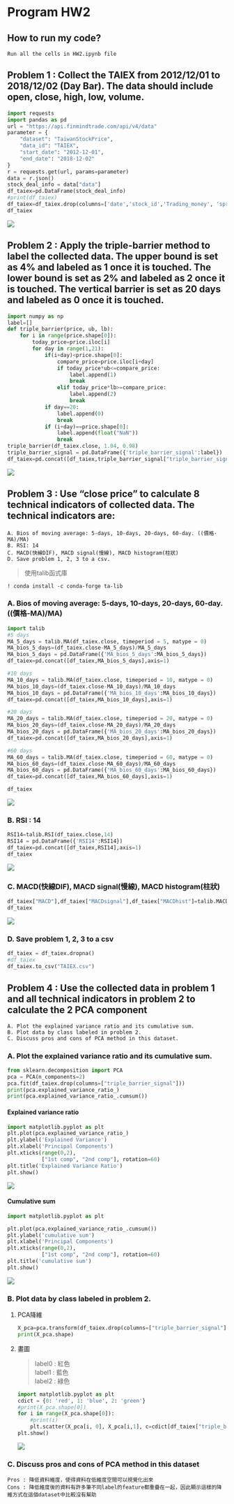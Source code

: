 # Program HW2

## How to run my code?
    Run all the cells in HW2.ipynb file
## Problem 1 : Collect the TAIEX from 2012/12/01 to 2018/12/02 (Day Bar). The data should include open, close, high, low, volume.
```python
import requests
import pandas as pd
url = "https://api.finmindtrade.com/api/v4/data"
parameter = {
    "dataset": "TaiwanStockPrice",
    "data_id": "TAIEX",
    "start_date": "2012-12-01",
    "end_date": "2018-12-02"
}
r = requests.get(url, params=parameter)
data = r.json()
stock_deal_info = data["data"]
df_taiex=pd.DataFrame(stock_deal_info)
#print(df_taiex)
df_taiex=df_taiex.drop(columns=['date','stock_id','Trading_money', 'spread','Trading_turnover'],axis=1)
df_taiex
```

![](Problem1.PNG)

## Problem 2 : Apply the triple-barrier method to label the collected data. The upper bound is set as 4% and labeled as 1 once it is touched. The lower bound is set as 2% and labeled as 2 once it is touched. The vertical barrier is set as 20 days and labeled as 0 once it is touched.
```python
import numpy as np
label=[]
def triple_barrier(price, ub, lb):
    for i in range(price.shape[0]):
        today_price=price.iloc[i]
        for day in range(1,21):
            if(i+day)<price.shape[0]:
                compare_price=price.iloc[i+day]
                if today_price*ub<=compare_price:
                    label.append(1)
                    break
                elif today_price*lb>=compare_price:
                    label.append(2)
                    break
            if day==20:
                label.append(0)
                break
            if (i+day)==price.shape[0]:
                label.append(float("NaN"))
                break
triple_barrier(df_taiex.close, 1.04, 0.98)
triple_barrier_signal = pd.DataFrame({'triple_barrier_signal':label})
df_taiex=pd.concat([df_taiex,triple_barrier_signal["triple_barrier_signal"]],axis=1)
```
![](Problem2.PNG)
## Problem 3 : Use “close price” to calculate 8 technical indicators of collected data. The technical indicators are: 
    A. Bios of moving average: 5-days, 10-days, 20-days, 60-day. ((價格-MA)/MA) 
    B. RSI: 14 
    C. MACD(快線DIF), MACD signal(慢線), MACD histogram(柱狀) 
    D. Save problem 1, 2, 3 to a csv.
>使用talib函式庫
```
! conda install -c conda-forge ta-lib
```
### A. Bios of moving average: 5-days, 10-days, 20-days, 60-day. ((價格-MA)/MA)
```python
import talib
#5 days
MA_5_days = talib.MA(df_taiex.close, timeperiod = 5, matype = 0)
MA_bios_5_days=(df_taiex.close-MA_5_days)/MA_5_days
MA_bios_5_days = pd.DataFrame({'MA_bios_5_days':MA_bios_5_days})
df_taiex=pd.concat([df_taiex,MA_bios_5_days],axis=1)

#10 days
MA_10_days = talib.MA(df_taiex.close, timeperiod = 10, matype = 0)
MA_bios_10_days=(df_taiex.close-MA_10_days)/MA_10_days
MA_bios_10_days = pd.DataFrame({'MA_bios_10_days':MA_bios_10_days})
df_taiex=pd.concat([df_taiex,MA_bios_10_days],axis=1)

#20 days
MA_20_days = talib.MA(df_taiex.close, timeperiod = 20, matype = 0)
MA_bios_20_days=(df_taiex.close-MA_20_days)/MA_20_days
MA_bios_20_days = pd.DataFrame({'MA_bios_20_days':MA_bios_20_days})
df_taiex=pd.concat([df_taiex,MA_bios_20_days],axis=1)

#60 days
MA_60_days = talib.MA(df_taiex.close, timeperiod = 60, matype = 0)
MA_bios_60_days=(df_taiex.close-MA_60_days)/MA_60_days
MA_bios_60_days = pd.DataFrame({'MA_bios_60_days':MA_bios_60_days})
df_taiex=pd.concat([df_taiex,MA_bios_60_days],axis=1)

df_taiex
```

![](Problem3A.PNG)

### B. RSI : 14
```python
RSI14=talib.RSI(df_taiex.close,14)
RSI14 = pd.DataFrame({'RSI14':RSI14})
df_taiex=pd.concat([df_taiex,RSI14],axis=1)
df_taiex
```
![](Problem3B.PNG)

### C. MACD(快線DIF), MACD signal(慢線), MACD histogram(柱狀)
```python
df_taiex["MACD"],df_taiex["MACDsignal"],df_taiex["MACDhist"]=talib.MACD(df_taiex.close)
df_taiex
```
![](Problem3C.PNG)

### D. Save problem 1, 2, 3 to a csv
```python
df_taiex = df_taiex.dropna()
#df_taiex
df_taiex.to_csv("TAIEX.csv")
```
## Problem 4 : Use the collected data in problem 1 and all technical indicators in problem 2 to calculate the 2 PCA component
    A. Plot the explained variance ratio and its cumulative sum. 
    B. Plot data by class labeled in problem 2. 
    C. Discuss pros and cons of PCA method in this dataset.  
### A. Plot the explained variance ratio and its cumulative sum.
```python
from sklearn.decomposition import PCA
pca = PCA(n_components=2)
pca.fit(df_taiex.drop(columns=["triple_barrier_signal"]))
print(pca.explained_variance_ratio_)
print(pca.explained_variance_ratio_.cumsum())
```
#### Explained variance ratio
```python
import matplotlib.pyplot as plt
plt.plot(pca.explained_variance_ratio_)
plt.ylabel('Explained Variance')
plt.xlabel('Principal Components')
plt.xticks(range(0,2),
           ["1st comp", "2nd comp"], rotation=60)
plt.title('Explained Variance Ratio')
plt.show()
```

![](Problem4A_1.png)

#### Cumulative sum
```python
import matplotlib.pyplot as plt

plt.plot(pca.explained_variance_ratio_.cumsum())
plt.ylabel('cumulative sum')
plt.xlabel('Principal Components')
plt.xticks(range(0,2),
           ["1st comp", "2nd comp"], rotation=60)
plt.title('cumulative sum')
plt.show()
```

![](Problem4A_2.png)

### B. Plot data by class labeled in problem 2.
1. PCA降維
    ```python
    X_pca=pca.transform(df_taiex.drop(columns=["triple_barrier_signal"]))
    print(X_pca.shape)
    ```
2. 畫圖
    >label0 : 紅色  
    >label1 : 藍色  
    >label2 : 綠色
    ```python
    import matplotlib.pyplot as plt
    cdict = {0: 'red', 1: 'blue', 2: 'green'}
    #print(X_pca.shape[0])
    for i in range(X_pca.shape[0]):
        #print(i)
        plt.scatter(X_pca[i, 0], X_pca[i,1], c=cdict[df_taiex["triple_barrier_signal"].iloc[i]])
    plt.show()
    ```

    ![](Problem4B.png)

### C. Discuss pros and cons of PCA method in this dataset
    Pros : 降低資料維度，使得資料在低維度空間可以視覺化出來
    Cons : 降低維度後的資料有許多筆不同label的feature都重疊在一起，因此顯示這樣的降維方式在這個dataset中比較沒有幫助
